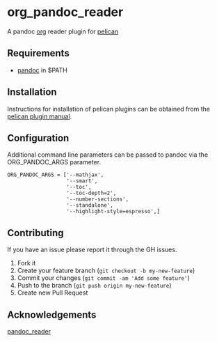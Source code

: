 org_pandoc_reader
=============

A pandoc [org] reader plugin for [pelican]


Requirements
------------

  - [pandoc] in $PATH


Installation
------------

Instructions for installation of pelican plugins can be obtained from the [pelican plugin manual](https://github.com/getpelican/pelican-plugins/blob/master/Readme.rst).


Configuration
-------------

Additional command line parameters can be passed to pandoc via the ORG_PANDOC_ARGS parameter.

    ORG_PANDOC_ARGS = ['--mathjax',
                       '--smart',
                       '--toc',
                       '--toc-depth=2',
                       '--number-sections',
                       '--standalone',
                       '--highlight-style=espresso',]

Contributing
------------
If you have an issue please report it through the GH issues.

1. Fork it
2. Create your feature branch (`git checkout -b my-new-feature`)
3. Commit your changes (`git commit -am 'Add some feature'`)
4. Push to the branch (`git push origin my-new-feature`)
5. Create new Pull Request

[org]: http://orgmode.org/
[pandoc]: http://johnmacfarlane.net/pandoc/
[pelican]: http://getpelican.com

Acknowledgements
----------------
[pandoc_reader](https://github.com/liob/pandoc_reader)
